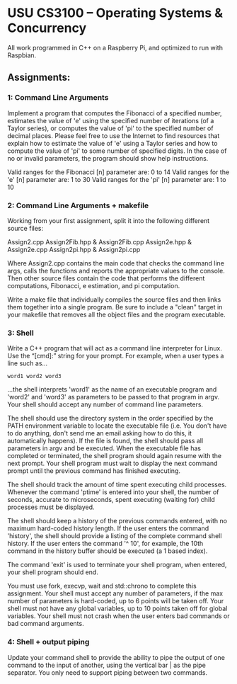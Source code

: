 # USU CS3100 – Operating Systems & Concurrency
All work programmed in C++ on a Raspberry Pi, and optimized to run with Raspbian. 

## Assignments:
### 1: Command Line Arguments
Implement a program that computes the Fibonacci of a specified number, estimates the value of 'e' using the specified number of iterations (of a Taylor series), or computes the value of 'pi' to the specified number of decimal places.  Please feel free to use the Internet to find resources that explain how to estimate the value of 'e' using a Taylor series and how to compute the value of  'pi' to some number of specified digits. In the case of no or invalid parameters, the program should show help instructions. 

Valid ranges for the Fibonacci [n] parameter are: 0 to 14
Valid ranges for the 'e' [n] parameter are: 1 to 30
Valid ranges for the 'pi' [n] parameter are: 1 to 10

### 2: Command Line Arguments + makefile
Working from your first assignment, split it into the following different source files:

Assign2.cpp
Assign2Fib.hpp & Assign2Fib.cpp
Assign2e.hpp & Assign2e.cpp
Assign2pi.hpp & Assign2pi.cpp

Where Assign2.cpp contains the main code that checks the command line args, calls the functions and reports the appropriate values to the console.  Then other source files contain the code that performs the different computations, Fibonacci, e estimation, and pi computation.

Write a make file that individually compiles the source files and then links them together into a single program.  Be sure to include a "clean" target in your makefile that removes all the object files and the program executable.

### 3: Shell
Write a C++ program that will act as a command line interpreter for Linux.  Use the “[cmd]:” string for your prompt. For example, when a user types a line such as…

```word1 word2 word3```

...the shell interprets 'word1' as the name of an executable program and 'word2' and 'word3' as parameters to be passed to that program in argv.  Your shell should accept any number of command line parameters.

The shell should use the directory system in the order specified by the PATH environment variable to locate the executable file (i.e. You don't have to do anything, don't send me an email asking how to do this, it automatically happens). If the file is found, the shell should pass all parameters in argv and be executed. When the executable file has completed or terminated, the shell program should again resume with the next prompt.  Your shell program must wait to display the next command prompt until the previous command has finished executing.

The shell should track the amount of time spent executing child processes.  Whenever the command 'ptime' is entered into your shell, the number of seconds, accurate to microseconds, spent executing (waiting for) child processes must be displayed.

The shell should keep a history of the previous commands entered, with no maximum hard-coded history length.  If the user enters the command 'history', the shell should provide a listing of the complete command shell history.  If the user enters the command '^ 10', for example, the 10th command in the history buffer should be executed (a 1 based index).

The command 'exit' is used to terminate your shell program, when entered, your shell program should end.

You must use fork, execvp, wait and std::chrono to complete this assignment. Your shell must accept any number of parameters, if the max number of parameters is hard-coded, up to 6 points will be taken off. Your shell must not have any global variables, up to 10 points taken off for global variables. Your shell must not crash when the user enters bad commands or bad command arguments.

### 4: Shell + output piping
Update your command shell to provide the ability to pipe the output of one command to the input of another, using the vertical bar | as the pipe separator.  You only need to support piping between two commands. 
